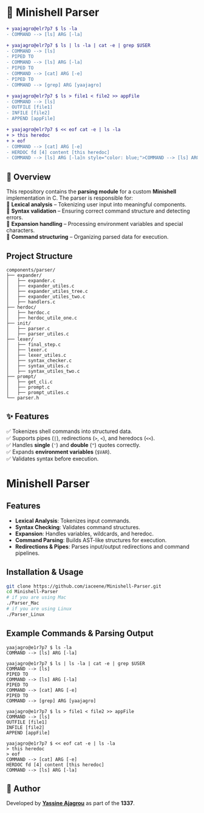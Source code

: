 # 🐚 Minishell Parser

```diff
+ yaajagro@elr7p7 $ ls -la
- COMMAND --> [ls] ARG [-la]

+ yaajagro@elr7p7 $ ls | ls -la | cat -e | grep $USER
- COMMAND --> [ls]
- PIPED TO
- COMMAND --> [ls] ARG [-la]
- PIPED TO
- COMMAND --> [cat] ARG [-e]
- PIPED TO
- COMMAND --> [grep] ARG [yaajagro]

+ yaajagro@elr7p7 $ ls > file1 < file2 >> appFile
- COMMAND --> [ls]
- OUTFILE [file1]
- INFILE [file2]
- APPEND [appFile]

+ yaajagro@elr7p7 $ << eof cat -e | ls -la
+ > this heredoc
+ > eof
- COMMAND --> [cat] ARG [-e]
- HERDOC fd [4] content [this heredoc]
- COMMAND --> [ls] ARG [-la]n style="color: blue;">COMMAND --> [ls] ARG [-la]</span><br>
```

## 📌 Overview  
This repository contains the **parsing module** for a custom **Minishell** implementation in C. The parser is responsible for:  
🔹 **Lexical analysis** – Tokenizing user input into meaningful components.  
🔹 **Syntax validation** – Ensuring correct command structure and detecting errors.  
🔹 **Expansion handling** – Processing environment variables and special characters.  
🔹 **Command structuring** – Organizing parsed data for execution.  

## Project Structure
```
components/parser/
├── expander/
│   ├── expander.c
│   ├── expander_utiles.c
│   ├── expander_utiles_tree.c
│   ├── expander_utiles_two.c
│   ├── handlers.c
├── herdoc/
│   ├── herdoc.c
│   ├── herdoc_utile_one.c
├── init/
│   ├── parser.c
│   ├── parser_utiles.c
├── lexer/
│   ├── final_step.c
│   ├── lexer.c
│   ├── lexer_utiles.c
│   ├── syntax_checker.c
│   ├── syntax_utiles.c
│   ├── syntax_utiles_two.c
├── prompt/
│   ├── get_cli.c
│   ├── prompt.c
│   ├── prompt_utiles.c
└── parser.h
```

## ✨ Features  
✅ Tokenizes shell commands into structured data.  
✅ Supports pipes (`|`), redirections (`>`, `<`), and heredocs (`<<`).  
✅ Handles **single** (`'`) and **double** (`"`) quotes correctly.  
✅ Expands **environment variables** (`$VAR`).  
✅ Validates syntax before execution.  

# Minishell Parser


## Features
- **Lexical Analysis**: Tokenizes input commands.
- **Syntax Checking**: Validates command structures.
- **Expansion**: Handles variables, wildcards, and heredoc.
- **Command Parsing**: Builds AST-like structures for execution.
- **Redirections & Pipes**: Parses input/output redirections and command pipelines.

## Installation & Usage
```sh
git clone https://github.com/iaceene/Minishell-Parser.git
cd Minishell-Parser
# if you are using Mac
./Parser_Mac
# if you are using Linux
./Parser_Linux
```

## Example Commands & Parsing Output
```
yaajagro@e1r7p7 $ ls -la
COMMAND --> [ls] ARG [-la]

yaajagro@e1r7p7 $ ls | ls -la | cat -e | grep $USER
COMMAND --> [ls] 
PIPED TO
COMMAND --> [ls] ARG [-la]
PIPED TO
COMMAND --> [cat] ARG [-e]
PIPED TO
COMMAND --> [grep] ARG [yaajagro]

yaajagro@e1r7p7 $ ls > file1 < file2 >> appFile
COMMAND --> [ls] 
OUTFILE [file1]
INFILE [file2]
APPEND [appFile]

yaajagro@e1r7p7 $ << eof cat -e | ls -la
> this heredoc
> eof
COMMAND --> [cat] ARG [-e]
HERDOC fd [4] content [this heredoc]
COMMAND --> [ls] ARG [-la]
```

## 👤 Author  
Developed by **[Yassine Ajagrou](https://github.com/iaceene)** as part of the **1337**. 
